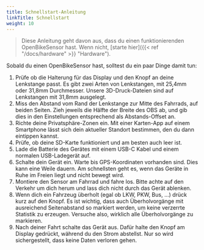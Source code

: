 ```yaml
---
title: Schnellstart-Anleitung
linkTitle: Schnellstart
weight: 10
---
```


> Diese Anleitung geht davon aus, dass du einen funktionierenden OpenBikeSensor
> hast. Wenn nicht, [starte hier]({{< ref "/docs/hardware" >}} "Hardware").

Sobald du einen OpenBikeSensor hast, solltest du ein paar Dinge damit tun:

1. Prüfe ob die Halterung für das Display und den Knopf an deine Lenkstange
   passt. Es gibt zwei Arten von Lenkstangen, mit 25,4mm oder 31,8mm
   Durchmesser. Unsere 3D-Druck-Dateien sind auf Lenkstangen mit 31,8mm
   ausgelegt.
2. Miss den Abstand vom Rand der Lenkstange zur Mitte des Fahrrads, auf beiden
   Seiten. Zieh jeweils die Hälfte der Breite des OBS ab, und gib dies in den
   Einstellungen entsprechend als Abstands-Offset an.
3. Richte deine Privatsphäre-Zonen ein. Mit einer Karten-App auf einem
   Smartphone lässt sich dein aktueller Standort bestimmen, den du dann
   eintippen kannst.
4. Prüfe, ob deine SD-Karte funktioniert und am besten auch leer ist.
5. Lade die Batterie des Gerätes mit einem USB-C Kabel und einem normalen
   USB-Ladegerät auf.
6. Schalte dein Gerät ein. Warte bis GPS-Koordinaten vorhanden sind. Dies kann
   eine Weile dauern. Am schnellsten geht es, wenn das Geräte in Ruhe im Freien
   liegt und nicht bewegt wird.
9. Montiere den Sensor am Fahrrad und fahre los. Bitte achte auf den Verkehr um
   dich herum und lass dich nicht durch das Gerät ablenken.
10. Wenn dich ein Fahrzeug überholt (egal ob LKW, PKW, Bus, ...) drück kurz auf
    den Knopf. Es ist wichtig, dass auch Überholvorgänge mit ausreichend
    Seitenabstand so markiert werden, um keine verzerrte Statistik zu erzeugen.
    Versuche also, wirklich alle Überholvorgänge zu markieren.
11. Nach deiner Fahrt schalte das Gerät aus. Dafür halte den Knopf am Display
    gedrückt, während du den Strom abstellst. Nur so wird sichergestellt, dass
    keine Daten verloren gehen.

